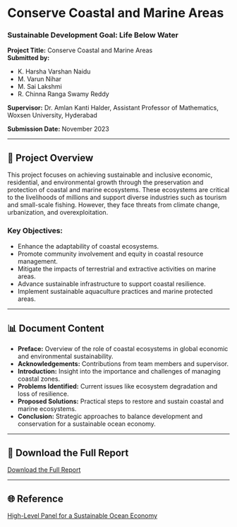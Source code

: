 
# Conserve Coastal and Marine Areas

### **Sustainable Development Goal: Life Below Water**

**Project Title:** Conserve Coastal and Marine Areas  
**Submitted by:**  
- K. Harsha Varshan Naidu  
- M. Varun Nihar  
- M. Sai Lakshmi  
- R. Chinna Ranga Swamy Reddy  

**Supervisor:** Dr. Amlan Kanti Halder, Assistant Professor of Mathematics, Woxsen University, Hyderabad  

**Submission Date:** November 2023  

---

## 📄 Project Overview

This project focuses on achieving sustainable and inclusive economic, residential, and environmental growth through the preservation and protection of coastal and marine ecosystems. These ecosystems are critical to the livelihoods of millions and support diverse industries such as tourism and small-scale fishing. However, they face threats from climate change, urbanization, and overexploitation.

### Key Objectives:
- Enhance the adaptability of coastal ecosystems.
- Promote community involvement and equity in coastal resource management.
- Mitigate the impacts of terrestrial and extractive activities on marine areas.
- Advance sustainable infrastructure to support coastal resilience.
- Implement sustainable aquaculture practices and marine protected areas.

---

## 📊 Document Content
- **Preface:** Overview of the role of coastal ecosystems in global economic and environmental sustainability.  
- **Acknowledgements:** Contributions from team members and supervisor.  
- **Introduction:** Insight into the importance and challenges of managing coastal zones.  
- **Problems Identified:** Current issues like ecosystem degradation and loss of resilience.  
- **Proposed Solutions:** Practical steps to restore and sustain coastal and marine ecosystems.  
- **Conclusion:** Strategic approaches to balance development and conservation for a sustainable ocean economy.

---

## 🔗 Download the Full Report

[Download the Full Report](./Report%20Model.docx)

---

## 🌐 Reference

[High-Level Panel for a Sustainable Ocean Economy](https://oceanpanel.org)
